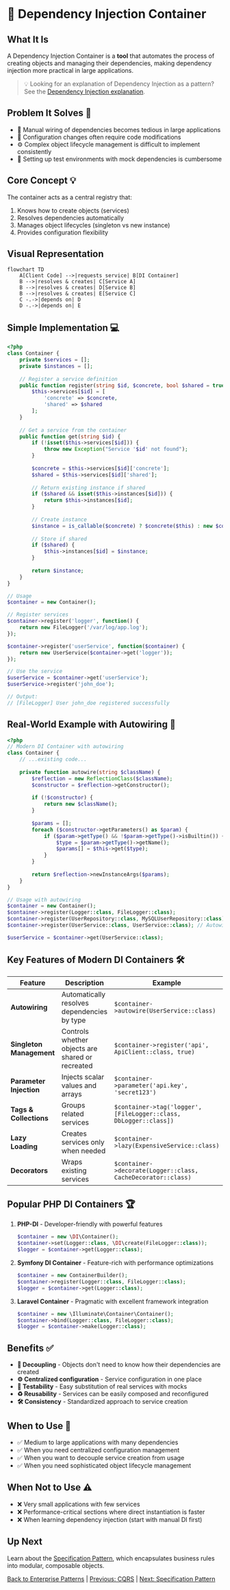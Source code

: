 # 💉 Dependency Injection Container

## What It Is

A Dependency Injection Container is a **tool** that automates the process of creating objects and managing their dependencies, making dependency injection more practical in large applications.

> 💡 Looking for an explanation of Dependency Injection as a pattern? See the [Dependency Injection explanation](./09a-dependency-injection-explained.md).

## Problem It Solves 🎯

- 🧩 Manual wiring of dependencies becomes tedious in large applications
- 🔄 Configuration changes often require code modifications
- ⚙️ Complex object lifecycle management is difficult to implement consistently
- 🧪 Setting up test environments with mock dependencies is cumbersome

## Core Concept 💡

The container acts as a central registry that:
1. Knows how to create objects (services)
2. Resolves dependencies automatically
3. Manages object lifecycles (singleton vs new instance)
4. Provides configuration flexibility

## Visual Representation

```mermaid
flowchart TD
    A[Client Code] -->|requests service| B[DI Container]
    B -->|resolves & creates| C[Service A]
    B -->|resolves & creates| D[Service B]
    B -->|resolves & creates| E[Service C]
    C -.->|depends on| D
    D -.->|depends on| E
```

## Simple Implementation 💻

```php
<?php
class Container {
    private $services = [];
    private $instances = [];
    
    // Register a service definition
    public function register(string $id, $concrete, bool $shared = true): void {
        $this->services[$id] = [
            'concrete' => $concrete,
            'shared' => $shared
        ];
    }
    
    // Get a service from the container
    public function get(string $id) {
        if (!isset($this->services[$id])) {
            throw new Exception("Service '$id' not found");
        }
        
        $concrete = $this->services[$id]['concrete'];
        $shared = $this->services[$id]['shared'];
        
        // Return existing instance if shared
        if ($shared && isset($this->instances[$id])) {
            return $this->instances[$id];
        }
        
        // Create instance
        $instance = is_callable($concrete) ? $concrete($this) : new $concrete();
        
        // Store if shared
        if ($shared) {
            $this->instances[$id] = $instance;
        }
        
        return $instance;
    }
}

// Usage
$container = new Container();

// Register services
$container->register('logger', function() {
    return new FileLogger('/var/log/app.log');
});

$container->register('userService', function($container) {
    return new UserService($container->get('logger'));
});

// Use the service
$userService = $container->get('userService');
$userService->register('john_doe');

// Output:
// [FileLogger] User john_doe registered successfully
```

## Real-World Example with Autowiring 🚀

```php
<?php
// Modern DI Container with autowiring
class Container {
    // ...existing code...
    
    private function autowire(string $className) {
        $reflection = new ReflectionClass($className);
        $constructor = $reflection->getConstructor();
        
        if (!$constructor) {
            return new $className();
        }
        
        $params = [];
        foreach ($constructor->getParameters() as $param) {
            if ($param->getType() && !$param->getType()->isBuiltin()) {
                $type = $param->getType()->getName();
                $params[] = $this->get($type);
            }
        }
        
        return $reflection->newInstanceArgs($params);
    }
}

// Usage with autowiring
$container = new Container();
$container->register(Logger::class, FileLogger::class);
$container->register(UserRepository::class, MySQLUserRepository::class);
$container->register(UserService::class, UserService::class); // Autowired!

$userService = $container->get(UserService::class);
```

## Key Features of Modern DI Containers 🛠️

| Feature | Description | Example |
|---------|-------------|---------|
| **Autowiring** | Automatically resolves dependencies by type | `$container->autowire(UserService::class)` |
| **Singleton Management** | Controls whether objects are shared or recreated | `$container->register('api', ApiClient::class, true)` |
| **Parameter Injection** | Injects scalar values and arrays | `$container->parameter('api.key', 'secret123')` |
| **Tags & Collections** | Groups related services | `$container->tag('logger', [FileLogger::class, DbLogger::class])` |
| **Lazy Loading** | Creates services only when needed | `$container->lazy(ExpensiveService::class)` |
| **Decorators** | Wraps existing services | `$container->decorate(Logger::class, CacheDecorator::class)` |

## Popular PHP DI Containers 🏆

1. **PHP-DI** - Developer-friendly with powerful features
   ```php
   $container = new \DI\Container();
   $container->set(Logger::class, \DI\create(FileLogger::class));
   $logger = $container->get(Logger::class);
   ```

2. **Symfony DI Container** - Feature-rich with performance optimizations
   ```php
   $container = new ContainerBuilder();
   $container->register(Logger::class, FileLogger::class);
   $logger = $container->get(Logger::class);
   ```

3. **Laravel Container** - Pragmatic with excellent framework integration
   ```php
   $container = new \Illuminate\Container\Container();
   $container->bind(Logger::class, FileLogger::class);
   $logger = $container->make(Logger::class);
   ```

## Benefits ✅

- **🔌 Decoupling** - Objects don't need to know how their dependencies are created
- **⚙️ Centralized configuration** - Service configuration in one place
- **🧪 Testability** - Easy substitution of real services with mocks
- **♻️ Reusability** - Services can be easily composed and reconfigured
- **🛠️ Consistency** - Standardized approach to service creation

## When to Use 🎯

- ✅ Medium to large applications with many dependencies
- ✅ When you need centralized configuration management
- ✅ When you want to decouple service creation from usage
- ✅ When you need sophisticated object lifecycle management

## When Not to Use ⚠️

- ❌ Very small applications with few services
- ❌ Performance-critical sections where direct instantiation is faster
- ❌ When learning dependency injection (start with manual DI first)

## Up Next

Learn about the [Specification Pattern](./10-specification-pattern.md), which encapsulates business rules into modular, composable objects.

[Back to Enterprise Patterns](./README.md) | [Previous: CQRS](./08-cqrs.md) | [Next: Specification Pattern](./10-specification-pattern.md)
